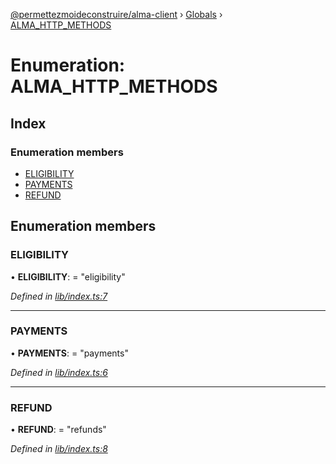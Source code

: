 [@permettezmoideconstruire/alma-client](../README.md) › [Globals](../globals.md) › [ALMA_HTTP_METHODS](alma_http_methods.md)

# Enumeration: ALMA_HTTP_METHODS

## Index

### Enumeration members

* [ELIGIBILITY](alma_http_methods.md#eligibility)
* [PAYMENTS](alma_http_methods.md#payments)
* [REFUND](alma_http_methods.md#refund)

## Enumeration members

###  ELIGIBILITY

• **ELIGIBILITY**: = "eligibility"

*Defined in [lib/index.ts:7](https://github.com/permettez-moi-de-construire/alma-client/blob/23f101f/src/lib/index.ts#L7)*

___

###  PAYMENTS

• **PAYMENTS**: = "payments"

*Defined in [lib/index.ts:6](https://github.com/permettez-moi-de-construire/alma-client/blob/23f101f/src/lib/index.ts#L6)*

___

###  REFUND

• **REFUND**: = "refunds"

*Defined in [lib/index.ts:8](https://github.com/permettez-moi-de-construire/alma-client/blob/23f101f/src/lib/index.ts#L8)*
